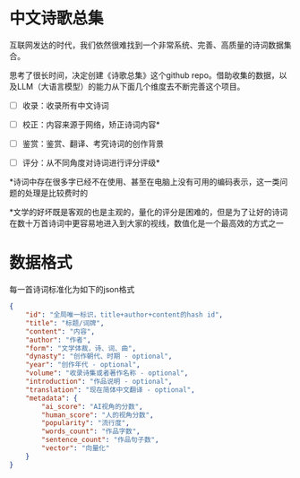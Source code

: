 # 中文诗歌总集

  互联网发达的时代，我们依然很难找到一个非常系统、完善、高质量的诗词数据集合。
  
  思考了很长时间，决定创建《诗歌总集》这个github repo。借助收集的数据，以及LLM（大语言模型）的能力从下面几个维度去不断完善这个项目。
  
- [ ] 收录：收录所有中文诗词
- [ ] 校正：内容来源于网络，矫正诗词内容*
- [ ] 鉴赏：鉴赏、翻译、考究诗词的创作背景
- [ ] 评分：从不同角度对诗词进行评分评级*


*诗词中存在很多字已经不在使用、甚至在电脑上没有可用的编码表示，这一类问题的处理是比较费时的

*文学的好坏既是客观的也是主观的，量化的评分是困难的，但是为了让好的诗词在数十万首诗词中更容易地进入到大家的视线，数值化是一个最高效的方式之一


# 数据格式

每一首诗词标准化为如下的json格式
```json
{
    "id": "全局唯一标识，title+author+content的hash id",
    "title": "标题/词牌",
    "content": "内容",
    "author": "作者",
    "form": "文学体裁，诗、词、曲",
    "dynasty": "创作朝代、时期 - optional",
    "year": "创作年代 - optional",
    "volume": "收录诗集或者著作名称 - optional",
    "introduction": "作品说明 - optional",
    "translation": "现在简体中文翻译 - optional",
    "metadata": {
        "ai_score": "AI视角的分数",
        "human_score": "人的视角分数",
        "popularity": "流行度",
        "words_count": "作品字数",
        "sentence_count": "作品句子数",
        "vector": "向量化"
    }
}
```



